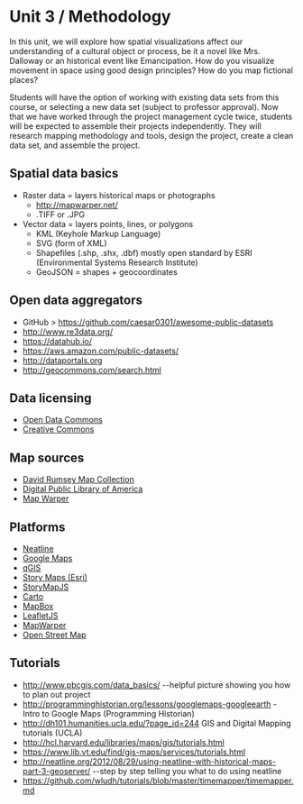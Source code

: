 # Unit 3 / Methodology

In this unit, we will explore how spatial visualizations affect our understanding of a cultural object or process, be it a novel like Mrs. Dalloway or an historical event like Emancipation. How do you visualize movement in space using good design principles? How do you map fictional places? 

Students will have the option of working with existing data sets from this course, or selecting a new data set (subject to professor approval). Now that we have worked through the project management cycle twice, students will be expected to assemble their projects independently. They will research mapping methodology and tools, design the project, create a clean data set, and assemble the project. 

## Spatial data basics
* Raster data = layers historical maps or photographs
  * http://mapwarper.net/
  * .TIFF or .JPG
* Vector data = layers points, lines, or polygons
  * KML (Keyhole Markup Language)
  * SVG (form of XML)
  * Shapefiles (.shp, .shx, .dbf) mostly open standard by ESRI (Environmental Systems Research Institute)
  * GeoJSON = shapes + geocoordinates


## Open data aggregators
* GitHub > https://github.com/caesar0301/awesome-public-datasets
* http://www.re3data.org/
* https://datahub.io/
* https://aws.amazon.com/public-datasets/
* http://dataportals.org
* http://geocommons.com/search.html 

## Data licensing
* [Open Data Commons](http://opendatacommons.org/)
* [Creative Commons](https://creativecommons.org/)

## Map sources
* [David Rumsey Map Collection](http://www.davidrumsey.com/)
* [Digital Public Library of America](http://dp.la)
* [Map Warper](http://mapwarper.net/)

## Platforms 
* [Neatline](http://www.neatline.org)
* [Google Maps](https://www.google.com/maps)
* [qGIS](http://www.qgis.org/en/site/)
* [Story Maps (Esri)](https://storymaps.arcgis.com/en/)
* [StoryMapJS](https://storymap.knightlab.com/)
* [Carto](https://carto.com/)
* [MapBox](https://www.mapbox.com/)
* [LeafletJS](http://leafletjs.com)
* [MapWarper](http://mapwarper.net/)
* [Open Street Map](http://www.openstreetmap.org/)

## Tutorials
* http://www.pbcgis.com/data_basics/ --helpful picture showing you how to plan out project 
* http://programminghistorian.org/lessons/googlemaps-googleearth - Intro to Google Maps (Programming Historian)
* http://dh101.humanities.ucla.edu/?page_id=244 GIS and Digital Mapping tutorials (UCLA)
* http://hcl.harvard.edu/libraries/maps/gis/tutorials.html
* https://www.lib.vt.edu/find/gis-maps/services/tutorials.html
* http://neatline.org/2012/08/29/using-neatline-with-historical-maps-part-3-geoserver/ --step by step telling you what to do using neatline 
* https://github.com/wludh/tutorials/blob/master/timemapper/timemapper.md
